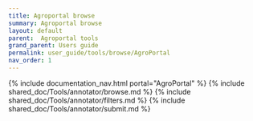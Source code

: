 ```yaml
---
title: Agroportal browse
summary: Agroportal browse
layout: default
parent:  Agroportal tools
grand_parent: Users guide
permalink: user_guide/tools/browse/AgroPortal
nav_order: 1
---
```


{% include documentation_nav.html portal="AgroPortal" %}
{% include shared_doc/Tools/annotator/browse.md %}
{% include shared_doc/Tools/annotator/filters.md %}
{% include shared_doc/Tools/annotator/submit.md %}

